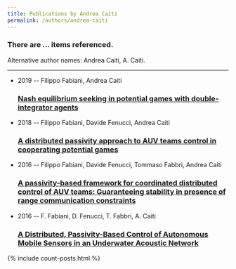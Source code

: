```yaml
---
title: Publications by Andrea Caiti
permalink: /authors/andrea-caiti
---
```


<h3 id="number-posts">There are ... items referenced.</h3>
<p id='info-authors'>Alternative author names: Andrea Caiti, A. Caiti.</p>
<hr />
<ul class="post-list">
<li><span class='post-meta'>2019 -- Filippo Fabiani, Andrea Caiti</span><h3><a class='post-link' href="{{ site.baseurl }}/nash-equilibrium-seeking-in-potential-games-with-double-integrator-agents">Nash equilibrium seeking in potential games with double-integrator agents</a></h3></li>
<li><span class='post-meta'>2018 -- Filippo Fabiani, Davide Fenucci, Andrea Caiti</span><h3><a class='post-link' href="{{ site.baseurl }}/a-distributed-passivity-approach-to-auv-teams-control-in-cooperating-potential-games">A distributed passivity approach to AUV teams control in cooperating potential games</a></h3></li>
<li><span class='post-meta'>2016 -- Filippo Fabiani, Davide Fenucci, Tommaso Fabbri, Andrea Caiti</span><h3><a class='post-link' href="{{ site.baseurl }}/a-passivity-based-framework-for-coordinated-distributed-control-of-auv-teams-guaranteeing-stability-in-presence-of-range-communication-constraints">A passivity-based framework for coordinated distributed control of AUV teams: Guaranteeing stability in presence of range communication constraints</a></h3></li>
<li><span class='post-meta'>2016 -- F. Fabiani, D. Fenucci, T. Fabbri, A. Caiti</span><h3><a class='post-link' href="{{ site.baseurl }}/a-distributed-passivity-based-control-of-autonomous-mobile-sensors-in-an-underwater-acoustic-network">A Distributed, Passivity-Based Control of Autonomous Mobile Sensors in an Underwater Acoustic Network</a></h3></li>

</ul>
{% include count-posts.html %}
